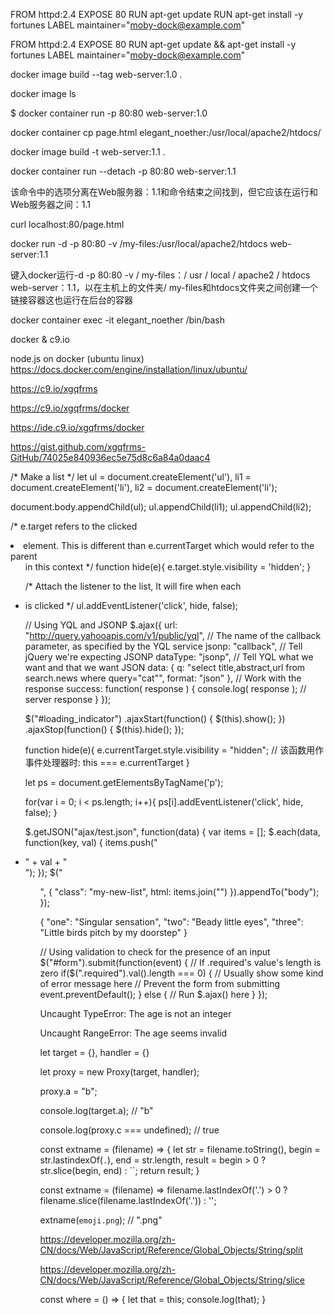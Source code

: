 FROM httpd:2.4
EXPOSE 80
RUN apt-get update
RUN apt-get install -y fortunes
LABEL maintainer="moby-dock@example.com"





FROM httpd:2.4
EXPOSE 80
RUN apt-get update && apt-get install -y fortunes
LABEL maintainer="moby-dock@example.com"


docker image build --tag web-server:1.0 .

docker image ls




$ docker container run -p 80:80 web-server:1.0










docker container cp page.html elegant_noether:/usr/local/apache2/htdocs/


docker image build -t web-server:1.1 .


docker container run --detach -p 80:80 web-server:1.1

该命令中的选项分离在Web服务器：1.1和命令结束之间找到，但它应该在运行和Web服务器之间：1.1


curl localhost:80/page.html





docker run -d -p 80:80 -v /my-files:/usr/local/apache2/htdocs web-server:1.1



键入docker运行-d -p 80:80 -v / my-files：/ usr / local / apache2 / htdocs web-server：1.1，以在主机上的文件夹/ my-files和htdocs文件夹之间创建一个链接容器这也运行在后台的容器



docker container exec -it elegant_noether /bin/bash




docker & c9.io

node.js on docker (ubuntu linux)
https://docs.docker.com/engine/installation/linux/ubuntu/

https://c9.io/xgqfrms

https://c9.io/xgqfrms/docker

https://ide.c9.io/xgqfrms/docker



https://gist.github.com/xgqfrms-GitHub/74025e840936ec5e75d8c6a84a0daac4



/*
    Make a list
*/
let ul = document.createElement('ul'),
    li1 = document.createElement('li'),
    li2 = document.createElement('li');


document.body.appendChild(ul);
ul.appendChild(li1);
ul.appendChild(li2);

/*
    e.target refers to the clicked <li> element.
    This is different than e.currentTarget which would refer to the parent <ul> in this context
*/
function hide(e){
    e.target.style.visibility = 'hidden';
}

/*
    Attach the listener to the list, It will fire when each <li> is clicked
*/
ul.addEventListener('click', hide, false);






// Using YQL and JSONP
$.ajax({
    url: "http://query.yahooapis.com/v1/public/yql",
    // The name of the callback parameter, as specified by the YQL service
    jsonp: "callback",
    // Tell jQuery we're expecting JSONP
    dataType: "jsonp",
    // Tell YQL what we want and that we want JSON
    data: {
        q: "select title,abstract,url from search.news where query=\"cat\"",
        format: "json"
    },
    // Work with the response
    success: function( response ) {
        console.log( response ); // server response
    }
});





$("#loading_indicator")
.ajaxStart(function() {
    $(this).show();
})
.ajaxStop(function() {
    $(this).hide();
});


function hide(e){
    e.currentTarget.style.visibility = "hidden";
    // 该函数用作事件处理器时: this === e.currentTarget
}

let ps = document.getElementsByTagName('p');

for(var i = 0; i < ps.length; i++){
    ps[i].addEventListener('click', hide, false);
}



$.getJSON("ajax/test.json", function(data) {
    var items = [];
    $.each(data, function(key, val) {
        items.push("<li id='" + key + "'>" + val + "</li>");
    });
    $("<ul/>", {
        "class": "my-new-list",
        html: items.join("")
    }).appendTo("body");
});



{
    "one": "Singular sensation",
    "two": "Beady little eyes",
    "three": "Little birds pitch by my doorstep"
}





// Using validation to check for the presence of an input
$("#form").submit(function(event) {
    // If .required's value's length is zero
    if($(".required").val().length === 0) {
        // Usually show some kind of error message here
        // Prevent the form from submitting
        event.preventDefault();
    } else {
        // Run $.ajax() here
    }
});




Uncaught TypeError: The age is not an integer

Uncaught RangeError: The age seems invalid




let target = {},
    handler = {}

let proxy = new Proxy(target, handler);

proxy.a = "b";

console.log(target.a);
// "b"

console.log(proxy.c === undefined);
// true






<!-- https://scriptoj.com/ -->

const extname = (filename) => {
    let str = filename.toString(),
        begin = str.lastindexOf(`.`),
        end = str.length,
        result = begin > 0 ? str.slice(begin, end) : ``;
    return result;
}


const extname = (filename) => filename.lastIndexOf('.') > 0 ? filename.slice(filename.lastIndexOf('.')) : '';

extname(`emoji.png`);
// ".png"

<!-- split() -->
https://developer.mozilla.org/zh-CN/docs/Web/JavaScript/Reference/Global_Objects/String/split


https://developer.mozilla.org/zh-CN/docs/Web/JavaScript/Reference/Global_Objects/String/slice




const where = () => {
    let that = this;
    console.log(that);
}











